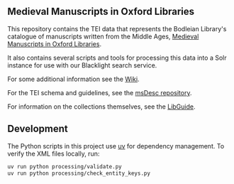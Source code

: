 ## Medieval Manuscripts in Oxford Libraries

This repository contains the TEI data that represents the Bodleian Library's catalogue of manuscripts written from the Middle Ages, [Medieval Manuscripts in Oxford Libraries](https://medieval.bodleian.ox.ac.uk).

It also contains several scripts and tools for processing this data into a Solr instance for use with our
Blacklight search service.

For some additional information see the [Wiki](https://github.com/bodleian/medieval-mss/wiki).

For the TEI schema and guidelines, see the [msDesc repository](https://github.com/msDesc/).

For information on the collections themselves, see the [LibGuide](https://libguides.bodleian.ox.ac.uk/medieval-sc).

## Development

The Python scripts in this project use [uv](https://docs.astral.sh/uv/) for dependency management. To verify the XML files locally, run:

```bash
uv run python processing/validate.py
uv run python processing/check_entity_keys.py
```
